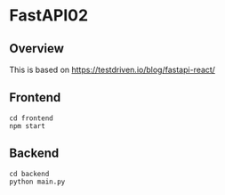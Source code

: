# FastAPI02

## Overview

This is based on https://testdriven.io/blog/fastapi-react/

## Frontend

```
cd frontend
npm start
```

## Backend

```
cd backend
python main.py
```
